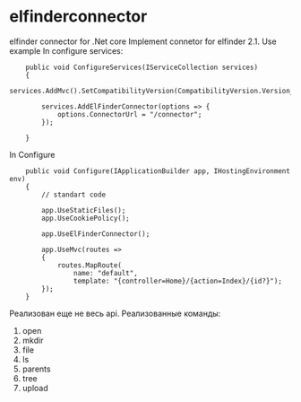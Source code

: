 # elfinderconnector
elfinder connector for .Net core
Implement connetor for elfinder 2.1.
Use example
  In configure services:
        
        public void ConfigureServices(IServiceCollection services)
        {
            services.AddMvc().SetCompatibilityVersion(CompatibilityVersion.Version_2_2);

            services.AddElFinderConnector(options => {
                options.ConnectorUrl = "/connector";
            });
           
        }
  
  In Configure
        
        public void Configure(IApplicationBuilder app, IHostingEnvironment env)
        {
            // standart code

            app.UseStaticFiles();
            app.UseCookiePolicy();

            app.UseElFinderConnector();

            app.UseMvc(routes =>
            {
                routes.MapRoute(
                    name: "default",
                    template: "{controller=Home}/{action=Index}/{id?}");
            });
        }
        
 Реализован еще не весь api.
 Реализованные команды:
 1. open
 2. mkdir
 3. file
 4. ls
 5. parents
 6. tree
 7. upload
